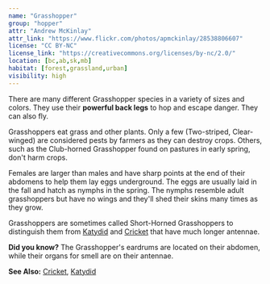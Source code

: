 ```yaml
---
name: "Grasshopper"
group: "hopper"
attr: "Andrew McKinlay"
attr_link: "https://www.flickr.com/photos/apmckinlay/28538806607"
license: "CC BY-NC"
license_link: "https://creativecommons.org/licenses/by-nc/2.0/"
location: [bc,ab,sk,mb]
habitat: [forest,grassland,urban]
visibility: high
---
```

There are many different Grasshopper species in a variety of sizes and colors. They use their **powerful back legs** to hop and escape danger. They can also fly.

Grasshoppers eat grass and other plants. Only a few (Two-striped, Clear-winged) are considered pests by farmers as they can destroy crops. Others, such as the Club-horned Grasshopper found on pastures in early spring, don't harm crops.

Females are larger than males and have sharp points at the end of their abdomens to help them lay eggs underground. The eggs are usually laid in the fall and hatch as nymphs in the spring. The nymphs resemble adult grasshoppers but have no wings and they'll shed their skins many times as they grow.

Grasshoppers are sometimes called Short-Horned Grasshoppers to distinguish them from [Katydid](/insects/katydid) and [Cricket](/{{section}}/cricket) that have much longer antennae.

**Did you know?** The Grasshopper's eardrums are located on their abdomen, while their organs for smell are on their antennae.

<!-- generated, do not edit -->
**See Also:**
[Cricket](/insects/cricket),
[Katydid](/insects/katydid)
